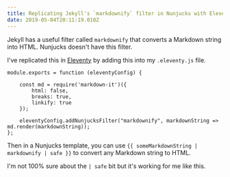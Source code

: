 ```yaml
---
title: Replicating Jekyll's `markdownify` filter in Nunjucks with Eleventy
date: 2019-05-04T20:11:19.010Z
---
```

Jekyll has a useful filter called `markdownify` that converts a Markdown string into HTML. Nunjucks doesn't have this filter.

I've replicated this in [Eleventy](https://www.11ty.io) by adding this into my `.eleventy.js` file.

```
module.exports = function (eleventyConfig) {

    const md = require('markdown-it')({
        html: false,
        breaks: true,
        linkify: true
    });

    eleventyConfig.addNunjucksFilter("markdownify", markdownString => md.render(markdownString));
};
```

Then in a Nunjucks template, you can use `{{ someMarkdownString | markdownify | safe }}` to convert any Markdown string to HTML.

I'm not 100% sure about the `| safe` bit but it's working for me like this.

